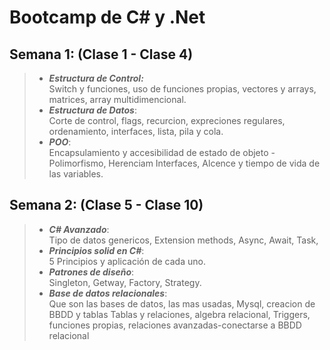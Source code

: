 # Bootcamp de C# y .Net

## Semana 1: (Clase 1 - Clase 4)
  >- ***Estructura de Control:***\
  >  Switch y funciones, uso de funciones propias, vectores y arrays, matrices, array multidimencional.
  >- ***Estructura de Datos***:\
  >  Corte de control, flags, recurcion, expreciones regulares, ordenamiento, interfaces, lista, pila y cola.
  >- ***POO***:\
  >  Encapsulamiento y accesibilidad de estado de objeto - Polimorfismo, Herenciam Interfaces, Alcence y tiempo de vida de las variables.
    
   
## Semana 2: (Clase 5 - Clase 10) 
  >- ***C# Avanzado***:\
  >  Tipo de datos genericos, Extension methods, Async, Await, Task,
  >- ***Principios solid en C#***:\
  >  5 Principios y aplicación de cada uno.
  >- ***Patrones de diseño***:\
  >  Singleton, Getway, Factory, Strategy.
  >- ***Base de datos relacionales***:\
  >  Que son las bases de datos, las mas usadas, Mysql, creacion de BBDD y tablas
  >  Tablas y relaciones, algebra relacional, Triggers, funciones propias, relaciones avanzadas-conectarse a BBDD relacional
